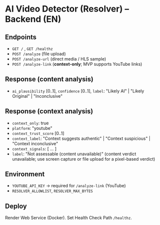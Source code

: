 # AI Video Detector (Resolver) – Backend (EN)

## Endpoints
- `GET /` , `GET /healthz`
- `POST /analyze` (file upload)
- `POST /analyze-url` (direct media / HLS sample)
- `POST /analyze-link` (**context-only**; MVP supports YouTube links)

## Response (content analysis)
- `ai_plausibility` [0..1], `confidence` [0..1], `label`: "Likely AI" | "Likely Original" | "Inconclusive"

## Response (context analysis)
- `context_only`: true
- `platform`: "youtube"
- `context_trust_score` [0..1]
- `context_label`: "Context suggests authentic" | "Context suspicious" | "Context inconclusive"
- `context_signals`: [ ... ]
- `label`: "Not assessable (content unavailable)"  (content verdict unavailable; use screen capture or file upload for a pixel-based verdict)

## Environment
- `YOUTUBE_API_KEY` → required for `/analyze-link` (YouTube)
- `RESOLVER_ALLOWLIST`, `RESOLVER_MAX_BYTES`

## Deploy
Render Web Service (Docker). Set Health Check Path `/healthz`.
